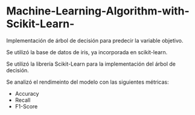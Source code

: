 # Machine-Learning-Algorithm-with-Scikit-Learn-

Implementación de árbol de decisión para predecir la variable objetivo. 

Se utilizó la base de datos de iris, ya incorporada en scikit-learn.

Se utilizó la librería Scikit-Learn para la implementación del árbol de decisión.

Se analizó el rendimeinto del modelo con las siguientes métricas: 
- Accuracy
- Recall
- F1-Score
